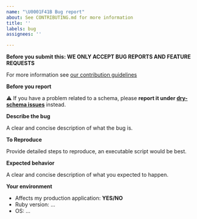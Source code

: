 ```yaml
---
name: "\U0001F41B Bug report"
about: See CONTRIBUTING.md for more information
title: ''
labels: bug
assignees: ''

---
```


**Before you submit this: WE ONLY ACCEPT BUG REPORTS AND FEATURE REQUESTS**

For more information see [our contribution guidelines](https://github.com/rom-rb/rom/blob/master/CONTRIBUTING.md)

**Before you report**

:warning: If you have a problem related to a schema, please **report it under [dry-schema issues](https://github.com/rom-rb/dry-schema/issues/new?assignees=&labels=bug&template=---bug-report.md&title=)** instead.

**Describe the bug**

A clear and concise description of what the bug is.

**To Reproduce**

Provide detailed steps to reproduce, an executable script would be best.

**Expected behavior**

A clear and concise description of what you expected to happen.

**Your environment**

- Affects my production application: **YES/NO**
- Ruby version: ...
- OS: ...
